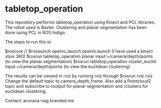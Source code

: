# tabletop_operation
This repository performs tabletop_operation using Kinect and PCL libraries. The robot used is Baxter. Clustering and planar segmentation has been done using PCL in ROS Indigo.


The steps to run this is:

$roscore //
$roslaunch openni_launch openni.launch (I have used a kinect xbox 360)
$rosrun tabletop_operation planar input:=/camera/depth/points (to view the planar segmentation)
$rosrun tabletop_operation cluster_euclid input:=/camera/depth/points  (to view the euclidean clustering)

The results can be viewed in rviz by running rviz through 
$rosrun rviz rviz 
Change the default topic to camera_depth_frame. Also add a Pointcloud2 topic and subscribe to /output for planar segmentation and /clusters for euclidean clustering.

Contact: 
arunava-nag.branded.me

